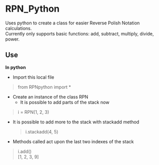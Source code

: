 # RPN_Python

Uses python to create a class for easier Reverse Polish Notation calculations.  
Currently only supports basic functions: add, subtract, multiply, divide, power.  

## Use
**In python**
* Import this local file  
> from RPNpython import *
* Create an instance of the class RPN
  * It is possible to add parts of the stack now
> i = RPN(1, 2, 3)
  * It is possible to add more to the stack with stackadd method
    > i.stackadd(4, 5)
* Methods called act upon the last two indexes of the stack
> i.add()  
> [1, 2, 3, 9]

